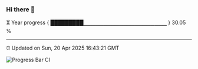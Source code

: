 ### Hi there 👋

⏳ Year progress { █████████▁▁▁▁▁▁▁▁▁▁▁▁▁▁▁▁▁▁▁▁▁ } 30.05 %

---

⏰ Updated on Sun, 20 Apr 2025 16:43:21 GMT

![Progress Bar CI](https://github.com/IshwaranRudhara/GIT-ACTION/workflows/Progress%20Bar%20CI/badge.svg)
